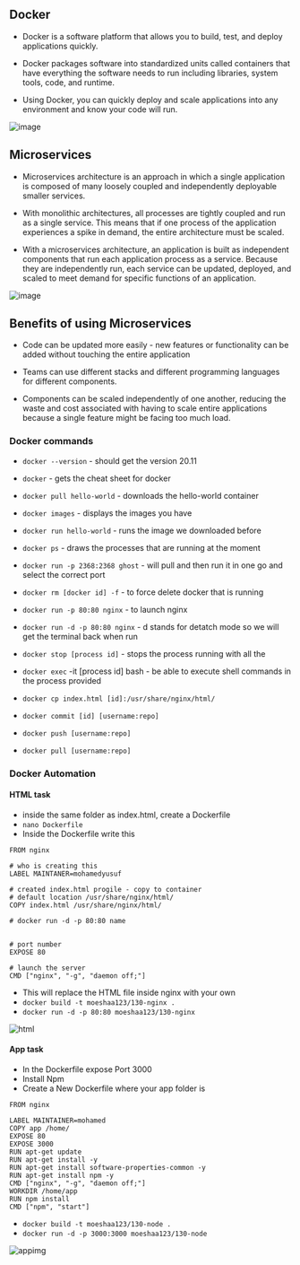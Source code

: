 ## Docker

- Docker is a software platform that allows you to build, test, and deploy applications quickly.

- Docker packages software into standardized units called containers that have everything the software needs to run including libraries, system tools, code, and runtime.

- Using Docker, you can quickly deploy and scale applications into any environment and know your code will run.

![image](https://user-images.githubusercontent.com/106158041/203054546-0470ce40-0a17-4a30-898d-1e5c21af00f2.png)


## Microservices

- Microservices architecture is an approach in which a single application is composed of many loosely coupled and independently deployable smaller services.

- With monolithic architectures, all processes are tightly coupled and run as a single service. This means that if one process of the application experiences a spike in demand, the entire architecture must be scaled.

- With a microservices architecture, an application is built as independent components that run each application process as a service. Because they are independently run, each service can be updated, deployed, and scaled to meet demand for specific functions of an application.


![image](https://user-images.githubusercontent.com/106158041/203054387-c2c175a5-589b-490a-bef1-6e31d7b8d25f.png)

## Benefits of using Microservices

- Code can be updated more easily - new features or functionality can be added without touching the entire application

- Teams can use different stacks and different programming languages for different components.

- Components can be scaled independently of one another, reducing the waste and cost associated with having to scale entire applications because a single feature might be facing too much load.

### Docker commands

- `docker --version` - should get the version 20.11
- `docker` - gets the cheat sheet for docker
- `docker pull hello-world` - downloads the hello-world container
- `docker images` - displays the images you have
- `docker run hello-world` - runs the image we downloaded before
- `docker ps` - draws the processes that are running at the moment
- `docker run -p 2368:2368 ghost` - will pull and then run it in one go and select the correct port
- `docker rm [docker id] -f` - to force delete docker that is running
- `docker run -p 80:80 nginx` - to launch nginx
- `docker run -d -p 80:80 nginx` - d stands for detatch mode so we will get the terminal back when run
- `docker stop [process id]` - stops the process running with all the
- `docker exec` -it [process id] bash - be able to execute shell commands in the process provided

- `docker cp index.html [id]:/usr/share/nginx/html/`
- `docker commit [id] [username:repo]`
- `docker push [username:repo]`
- `docker pull [username:repo]`

### Docker Automation
#### HTML task
- inside the same folder as index.html, create a Dockerfile
- `nano Dockerfile`
- Inside the Dockerfile write this
```
FROM nginx

# who is creating this
LABEL MAINTANER=mohamedyusuf

# created index.html progile - copy to container
# default location /usr/share/nginx/html/
COPY index.html /usr/share/nginx/html/

# docker run -d -p 80:80 name


# port number
EXPOSE 80

# launch the server
CMD ["nginx", "-g", "daemon off;"]
```
- This will replace the HTML file inside nginx with your own
- `docker build -t moeshaa123/130-nginx .` 
- `docker run -d -p 80:80 moeshaa123/130-nginx`

![html](https://user-images.githubusercontent.com/106158041/203329542-23b7c17e-d96e-428a-91c4-874d78b4068c.png)


#### App task

- In the Dockerfile expose Port 3000
- Install Npm
- Create a New Dockerfile where your app folder is
```
FROM nginx

LABEL MAINTAINER=mohamed
COPY app /home/
EXPOSE 80
EXPOSE 3000
RUN apt-get update
RUN apt-get install -y
RUN apt-get install software-properties-common -y
RUN apt-get install npm -y
CMD ["nginx", "-g", "daemon off;"]
WORKDIR /home/app
RUN npm install
CMD ["npm", "start"]
```
- `docker build -t moeshaa123/130-node .`
- `docker run -d -p 3000:3000 moeshaa123/130-node`

![appimg](https://user-images.githubusercontent.com/106158041/203330532-fe5b4d92-a57a-4314-b57c-bc24207c0f0f.PNG)


